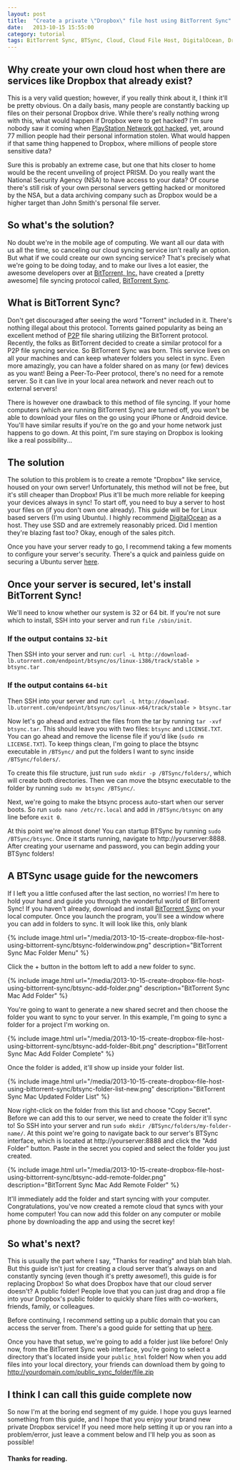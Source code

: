 ```yaml
---
layout: post
title:  "Create a private \"Dropbox\" file host using BitTorrent Sync"
date:   2013-10-15 15:55:00
category: tutorial
tags: BitTorrent Sync, BTSync, Cloud, Cloud File Host, DigitalOcean, Dropbox, File Host, File Sync, Google Drive, linux, NSA, PRISM, Private Cloud, Private Server, Private Sync, Secure, Sync, Sync Hacks, Torrent, ubuntu
---
```


## Why create your own cloud host when there are services like Dropbox that already exist?
This is a very valid question; however, if you really think about it, I think it'll be pretty obvious. On a daily basis, many people are constantly backing up files on their personal Dropbox drive. While there's really nothing wrong with this, what would happen if Dropbox were to get hacked? I'm sure nobody saw it coming when [PlayStation Network got hacked](http://en.wikipedia.org/wiki/PlayStation_Network_outage), yet, around 77 million people had their personal information stolen. What would happen if that same thing happened to Dropbox, where millions of people store sensitive data?

Sure this is probably an extreme case, but one that hits closer to home would be the recent unveiling of project PRISM. Do you really want the National Security Agency (NSA) to have access to your data? Of course there's still risk of your own personal servers getting hacked or monitored by the NSA, but a data archiving company such as Dropbox would be a higher target than John Smith's personal file server.

## So what's the solution?
No doubt we're in the mobile age of computing. We want all our data with us all the time, so canceling our cloud syncing service isn't really an option. But what if we could create our own syncing service? That's precisely what we're going to be doing today, and to make our lives a lot easier, the awesome developers over at [BitTorrent, Inc.](http://bittorrent.com) have created a [pretty awesome] file syncing protocol called, [BitTorrent Sync](http://labs.bittorrent.com/experiments/sync.html).

## What is BitTorrent Sync?
Don't get discouraged after seeing the word "Torrent" included in it. There's nothing illegal about this protocol. Torrents gained popularity as being an excellent method of [P2P](http://en.wikipedia.org/wiki/Peer-to-peer) file sharing utilizing the BitTorrent protocol. Recently, the folks as BitTorrent decided to create a similar protocol for a P2P file syncing service. So BitTorrent Sync was born. This service lives on all your machines and can keep whatever folders you select in sync. Even more amazingly, you can have a folder shared on as many (or few) devices as you want! Being a Peer-To-Peer protocol, there's no need for a remote server. So it can live in your local area network and never reach out to external servers!

There is however one drawback to this method of file syncing. If your home computers (which are running BitTorrent Sync) are turned off, you won't be able to download your files on the go using your iPhone or Android device. You'll have similar results if you're on the go and your home network just happens to go down. At this point, I'm sure staying on Dropbox is looking like a real possibility...

## The solution
The solution to this problem is to create a remote "Dropbox" like service, housed on your own server! Unfortunately, this method will not be free, but it's still cheaper than Dropbox! Plus it'll be much more reliable for keeping your devices always in sync! To start off, you need to buy a server to host your files on (if you don't own one already). This guide will be for Linux based servers (I'm using Ubuntu). I highly recommend [DigitalOcean](https://www.digitalocean.com/?refcode=160ceb9f7d71) as a host. They use SSD and are extremely reasonably priced. Did I mention they're blazing fast too? Okay, enough of the sales pitch.

Once you have your server ready to go, I recommend taking a few moments to configure your server's security. There's a quick and painless guide on securing a Ubuntu server [here](http://plusbryan.com/my-first-5-minutes-on-a-server-or-essential-security-for-linux-servers).

## Once your server is secured, let's install BitTorrent Sync!
We'll need to know whether our system is 32 or 64 bit. If you're not sure which to install, SSH into your server and run `file /sbin/init`.

### If the output contains `32-bit`
Then SSH into your server and run: `curl -L http://download-lb.utorrent.com/endpoint/btsync/os/linux-i386/track/stable > btsync.tar`

### If the output contains `64-bit`
Then SSH into your server and run: `curl -L http://download-lb.utorrent.com/endpoint/btsync/os/linux-x64/track/stable > btsync.tar`


Now let's go ahead and extract the files from the tar by running `tar -xvf btsync.tar`. This should leave you with two files: `btsync` and `LICENSE.TXT`. You can go ahead and remove the license file if you'd like (`sudo rm LICENSE.TXT`). To keep things clean, I'm going to place the btsync executable in `/BTSync/` and put the folders I want to sync inside `/BTSync/folders/`.

To create this file structure, just run `sudo mkdir -p /BTSync/folders/`, which will create both directories. Then we can move the btsync executable to the folder by running `sudo mv btsync /BTSync/`.

Next, we're going to make the btsync process auto-start when our server boots. So run `sudo nano /etc/rc.local` and add in `/BTSync/btsync` on any line before `exit 0`.

At this point we're almost done! You can startup BTSync by running `sudo /BTSync/btsync`. Once it starts running, navigate to http://yourserver:8888. After creating your username and password, you can begin adding your BTSync folders!

## A BTSync usage guide for the newcomers
If I left you a little confused after the last section, no worries! I'm here to hold your hand and guide you through the wonderful world of BitTorrent Sync! If you haven't already, download and install [BitTorrent Sync](http://labs.bittorrent.com/experiments/sync.html) on your local computer. Once you launch the program, you'll see a window where you can add in folders to sync. It will look like this, only blank

{% include image.html url="/media/2013-10-15-create-dropbox-file-host-using-bittorrent-sync/btsync-folderwindow.png" description="BitTorrent Sync Mac Folder Menu" %}


Click the + button in the bottom left to add a new folder to sync.

{% include image.html url="/media/2013-10-15-create-dropbox-file-host-using-bittorrent-sync/btsync-add-folder.png" description="BitTorrent Sync Mac Add Folder" %}

You're going to want to generate a new shared secret and then choose the folder you want to sync to your server. In this example, I'm going to sync a folder for a project I'm working on.

{% include image.html url="/media/2013-10-15-create-dropbox-file-host-using-bittorrent-sync/btsync-add-folder-8bit.png" description="BitTorrent Sync Mac Add Folder Complete" %}

Once the folder is added, it'll show up inside your folder list.

{% include image.html url="/media/2013-10-15-create-dropbox-file-host-using-bittorrent-sync/btsync-folder-list-new.png" description="BitTorrent Sync Mac Updated Folder List" %}

Now right-click on the folder from this list and choose "Copy Secret". Before we can add this to our server, we need to create the folder it'll sync to! So SSH into your server and run `sudo mkdir /BTSync/folders/my-folder-name/`. At this point we're going to navigate back to our server's BTSync interface, which is located at http://yourserver:8888 and click the "Add Folder" button. Paste in the secret you copied and select the folder you just created.

{% include image.html url="/media/2013-10-15-create-dropbox-file-host-using-bittorrent-sync/btsync-add-remote-folder.png" description="BitTorrent Sync Mac Add Remote Folder" %}

It'll immediately add the folder and start syncing with your computer. Congratulations, you've now created a remote cloud that syncs with your home computer! You can now add this folder on any computer or mobile phone by downloading the app and using the secret key!

## So what's next?
This is usually the part where I say, "Thanks for reading" and blah blah blah. But this guide isn't just for creating a cloud server that's always on and constantly syncing (even though it's pretty awesome!), this guide is for replacing Dropbox! So what does Dropbox have that our cloud server doesn't? A public folder! People love that you can just drag and drop a file into your Dropbox's public folder to quickly share files with co-workers, friends, family, or colleagues.

Before continuing, I recommend setting up a public domain that you can access the server from. There's a good guide for setting that up [here](https://www.digitalocean.com/community/articles/how-to-set-up-apache-virtual-hosts-on-ubuntu-12-04-lts).

Once you have that setup, we're going to add a folder just like before! Only now, from the BitTorrent Sync web interface, you're going to select a directory that's located inside your `public_html` folder! Now when you add files into your local directory, your friends can download them by going to http://yourdomain.com/public_sync_folder/file.zip


## I think I can call this guide complete now
So now I'm at the boring end segment of my guide. I hope you guys learned something from this guide, and I hope that you enjoy your brand new private Dropbox service! If you need more help setting it up or you ran into a problem/error, just leave a comment below and I'll help you as soon as possible!


#### Thanks for reading.
